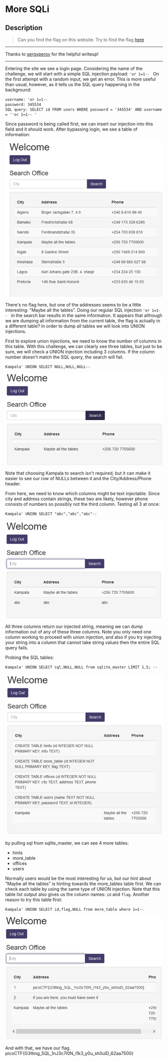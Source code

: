 # More SQLi
## Description
>Can you find the flag on this website. Try to find the flag [here](http://saturn.picoctf.net:53241/)

---
Thanks to [sergyperov](https://ctftime.org/writeup/21125) for the helpful writeup!

---
Entering the site we see a login page. Considering the name of the challenge, we will start with a simple SQL injection payload: `'or 1=1-- `
On the first attempt with a random input, we get an error. This is more useful than usual, however, as it tells us the SQL query happening in the background:
```
username: 'or 1=1-- 
password: 345534
SQL query: SELECT id FROM users WHERE password = '345534' AND username = ''or 1=1-- '
```
Since password is being called first, we can insert our injection into this field and it should work.
After bypassing login, we see a table of information:

![image](https://github.com/spencerja/picoCTF_2023_Writeup/blob/main/Web_Exploitation/More_SQLi/screencaps/Pasted%20image%2020230328074137.png)

There's no flag here, but one of the addresses seems to be a little interesting: "Maybe all the tables". Doing our regular SQL injection `'or 1=1-- ` in the search bar results in the same information. It appears that although we are dumping all information from the current table, the flag is actually in a different table? In order to dump all tables we will look into UNION injections.

First to explore union injections, we need to know the number of columns in this table. With this challenge, we can clearly see three tables, but just to be sure, we will check a UNION injection including 3 columns. If the column number doesn't match the SQL query, the search will fail.
```
Kampala' UNION SELECT NULL,NULL,NULL-- 
```
![image](https://github.com/spencerja/picoCTF_2023_Writeup/blob/main/Web_Exploitation/More_SQLi/screencaps/Pasted%20image%2020230328074947.png)

Note that choosing Kampala to search isn't required, but it can make it easier to see our row of NULLs between it and the City/Address/Phone header.

From here, we need to know which columns might be text injectable. Since city and address contain strings, these two are likely, however phone consists of numbers so possibly not the third column. Testing all 3 at once:
```
Kampala' UNION SELECT "abc","abc","abc"--
```

![image](https://github.com/spencerja/picoCTF_2023_Writeup/blob/main/Web_Exploitation/More_SQLi/screencaps/Pasted%20image%2020230328075303.png)

All three columns return our injected string, meaning we can dump information out of any of these three columns. Note you only need one column working to proceed with union injection, and also if you try injecting your string into a column that cannot take string values then the entire SQL query fails.

Probing the SQL tables:
```
Kampala' UNION SELECT sql,NULL,NULL from sqlite_master LIMIT 1,5; -- 
```
![image](https://github.com/spencerja/picoCTF_2023_Writeup/blob/main/Web_Exploitation/More_SQLi/screencaps/Pasted%20image%2020230328080123.png)

by pulling sql from sqlite_master, we can see 4 more tables:
- hints
- more_table
- offices
- users

Normally users would be the most interesting for us, but our hint about "Maybe all the tables" is hinting towards the more_tables table first. We can check each table by using the same type of UNION injection. Note that this table list output also gives us the column names: `id` and `flag`. Another reason to try this table first:
```
Kampala' UNION SELECT id,flag,NULL from more_table where 1=1-- 
```

![image](https://github.com/spencerja/picoCTF_2023_Writeup/blob/main/Web_Exploitation/More_SQLi/screencaps/Pasted%20image%2020230328080756.png)

And with that, we have our flag.
picoCTF{G3tting_5QL_1nJ3c7I0N_l1k3_y0u_sh0ulD_62aa7500}
